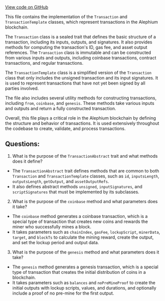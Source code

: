 [View code on GitHub](https://github.com/alephium/alephium/blob/master/protocol/src/main/scala/org/alephium/protocol/model/Transaction.scala)

This file contains the implementation of the `Transaction` and `TransactionTemplate` classes, which represent transactions in the Alephium blockchain. 

The `Transaction` class is a sealed trait that defines the basic structure of a transaction, including its inputs, outputs, and signatures. It also provides methods for computing the transaction's ID, gas fee, and asset output references. The `Transaction` class is immutable and can be constructed from various inputs and outputs, including coinbase transactions, contract transactions, and regular transactions. 

The `TransactionTemplate` class is a simplified version of the `Transaction` class that only includes the unsigned transaction and its input signatures. It is used to represent transactions that have not yet been signed by all parties involved. 

The file also includes several utility methods for constructing transactions, including `from`, `coinbase`, and `genesis`. These methods take various inputs and outputs and return a fully constructed transaction. 

Overall, this file plays a critical role in the Alephium blockchain by defining the structure and behavior of transactions. It is used extensively throughout the codebase to create, validate, and process transactions.
## Questions: 
 1. What is the purpose of the `TransactionAbstract` trait and what methods does it define?
- The `TransactionAbstract` trait defines methods that are common to both `Transaction` and `TransactionTemplate` classes, such as `id`, `inputsLength`, `outputsLength`, `getOutput`, and `assetOutputRefs`.
- It also defines abstract methods `unsigned`, `inputSignatures`, and `scriptSignatures` that must be implemented by its subclasses.

2. What is the purpose of the `coinbase` method and what parameters does it take?
- The `coinbase` method generates a coinbase transaction, which is a special type of transaction that creates new coins and rewards the miner who successfully mines a block.
- It takes parameters such as `chainIndex`, `gasFee`, `lockupScript`, `minerData`, `target`, and `blockTs` to calculate the mining reward, create the output, and set the lockup period and output data.

3. What is the purpose of the `genesis` method and what parameters does it take?
- The `genesis` method generates a genesis transaction, which is a special type of transaction that creates the initial distribution of coins in a blockchain.
- It takes parameters such as `balances` and `noPreMineProof` to create the initial outputs with lockup scripts, values, and durations, and optionally include a proof of no pre-mine for the first output.